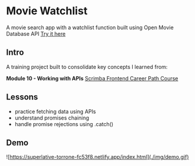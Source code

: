 # Movie Watchlist
 A movie search app with a watchlist function built using Open Movie Database API
 [Try it here](https://superlative-torrone-fc53f8.netlify.app/index.html)

## Intro
A training project built to consolidate key concepts I learned from:

**Module 10 - Working with APIs** [Scrimba Frontend Career Path Course](https://scrimba.com/learn/frontend) 

## Lessons
- practice fetching data using APIs
- understand promises chaining
- handle promise rejections using .catch()

## Demo
 ![https://superlative-torrone-fc53f8.netlify.app/index.html](./img/demo.gif)



